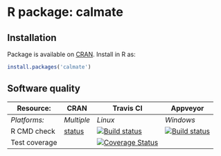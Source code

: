 # R package: calmate


## Installation
Package is available on [CRAN](http://cran.r-project.org/package=calmate).  Install in R as:
```r
install.packages('calmate')
```


## Software quality

| Resource:     | CRAN        | Travis CI        | Appveyor         |
| ------------- | ------------------- | ---------------- | ---------------- |
| _Platforms:_  | _Multiple_          | _Linux_          | _Windows_        |
| R CMD check   | [status](http://cran.r-project.org/web/checks/check_results_calmate.html) | <a href="https://travis-ci.org/HenrikBengtsson/calmate"><img src="https://travis-ci.org/HenrikBengtsson/calmate.svg" alt="Build status"></a>    | <a href="https://ci.appveyor.com/project/HenrikBengtsson/calmate"><img src="https://ci.appveyor.com/api/projects/status/github/HenrikBengtsson/calmate" alt="Build status"></a> |
| Test coverage |                     | <a href="https://coveralls.io/r/HenrikBengtsson/calmate"><img src="https://coveralls.io/repos/HenrikBengtsson/calmate/badge.png?branch=develop" alt="Coverage Status"/></a> |                  |

